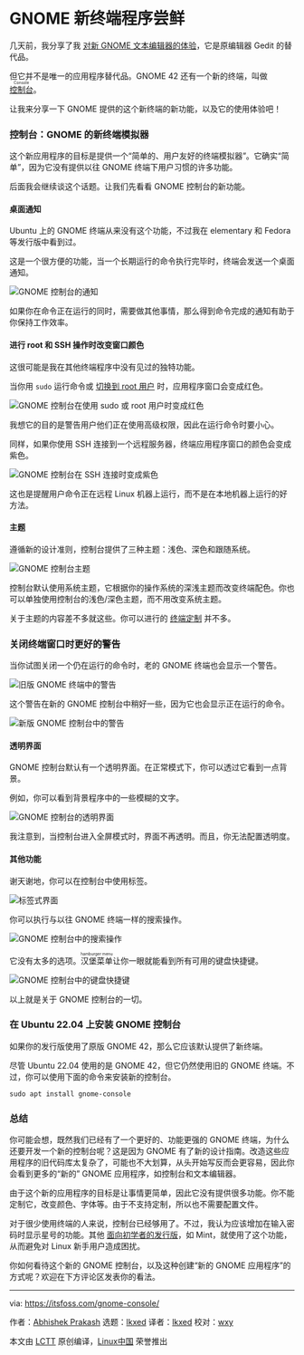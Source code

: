 [#]: subject: "Hands On With GNOME’s New Terminal for Linux Users"
[#]: via: "https://itsfoss.com/gnome-console/"
[#]: author: "Abhishek Prakash https://itsfoss.com/author/abhishek/"
[#]: collector: "lkxed"
[#]: translator: "lkxed"
[#]: reviewer: "wxy"
[#]: publisher: "wxy"
[#]: url: "https://linux.cn/article-14595-1.html"

GNOME 新终端程序尝鲜
======

几天前，我分享了我 [对新 GNOME 文本编辑器的体验][1]，它是原编辑器 Gedit 的替代品。

但它并不是唯一的应用程序替代品。GNOME 42 还有一个新的终端，叫做 <ruby>[控制台][2]<rt>Console</rt></ruby>。

让我来分享一下 GNOME 提供的这个新终端的新功能，以及它的使用体验吧！

### 控制台：GNOME 的新终端模拟器

这个新应用程序的目标是提供一个“简单的、用户友好的终端模拟器”。它确实“简单”，因为它没有提供以往 GNOME 终端下用户习惯的许多功能。

后面我会继续谈这个话题。让我们先看看 GNOME 控制台的新功能。

#### 桌面通知

Ubuntu 上的 GNOME 终端从来没有这个功能，不过我在 elementary 和 Fedora 等发行版中看到过。

这是一个很方便的功能，当一个长期运行的命令执行完毕时，终端会发送一个桌面通知。

![GNOME 控制台的通知][3]

如果你在命令正在运行的同时，需要做其他事情，那么得到命令完成的通知有助于你保持工作效率。

#### 进行 root 和 SSH 操作时改变窗口颜色

这很可能是我在其他终端程序中没有见过的独特功能。

当你用 `sudo` 运行命令或 [切换到 root 用户][4] 时，应用程序窗口会变成红色。

![GNOME 控制台在使用 sudo 或 root 用户时变成红色][5]

我想它的目的是警告用户他们正在使用高级权限，因此在运行命令时要小心。

同样，如果你使用 SSH 连接到一个远程服务器，终端应用程序窗口的颜色会变成紫色。

![GNOME 控制台在 SSH 连接时变成紫色][5a]

这也是提醒用户命令正在远程 Linux 机器上运行，而不是在本地机器上运行的好方法。

#### 主题

遵循新的设计准则，控制台提供了三种主题：浅色、深色和跟随系统。

![GNOME 控制台主题][6]

控制台默认使用系统主题，它根据你的操作系统的深浅主题而改变终端配色。你也可以单独使用控制台的浅色/深色主题，而不用改变系统主题。

关于主题的内容差不多就这些。你可以进行的 [终端定制][7] 并不多。

### 关闭终端窗口时更好的警告

当你试图关闭一个仍在运行的命令时，老的 GNOME 终端也会显示一个警告。

![旧版 GNOME 终端中的警告][7a]

这个警告在新的 GNOME 控制台中稍好一些，因为它也会显示正在运行的命令。

![新版 GNOME 控制台中的警告][7b]

#### 透明界面

GNOME 控制台默认有一个透明界面。在正常模式下，你可以透过它看到一点背景。

例如，你可以看到背景程序中的一些模糊的文字。

![GNOME 控制台的透明界面][8]

我注意到，当控制台进入全屏模式时，界面不再透明。而且，你无法配置透明度。

#### 其他功能

谢天谢地，你可以在控制台中使用标签。

![标签式界面][9]

你可以执行与以往 GNOME 终端一样的搜索操作。

![GNOME 控制台中的搜索操作][10]

它没有太多的选项。<ruby>汉堡菜单<rt>hamburger menu</rt></ruby>让你一眼就能看到所有可用的键盘快捷键。

![GNOME 控制台中的键盘快捷键][11]

以上就是关于 GNOME 控制台的一切。

### 在 Ubuntu 22.04 上安装 GNOME 控制台

如果你的发行版使用了原版 GNOME 42，那么它应该默认提供了新终端。

尽管 Ubuntu 22.04 使用的是 GNOME 42，但它仍然使用旧的 GNOME 终端。不过，你可以使用下面的命令来安装新的控制台。

```
sudo apt install gnome-console
```

### 总结

你可能会想，既然我们已经有了一个更好的、功能更强的 GNOME 终端，为什么还要开发一个新的控制台呢？这是因为 GNOME 有了新的设计指南。改造这些应用程序的旧代码库太复杂了，可能也不大划算，从头开始写反而会更容易，因此你会看到更多的“新的” GNOME 应用程序，如控制台和文本编辑器。

由于这个新的应用程序的目标是让事情更简单，因此它没有提供很多功能。你不能定制它，改变颜色、字体等。由于不支持定制，所以也不需要配置文件。

对于很少使用终端的人来说，控制台已经够用了。不过，我认为应该增加在输入密码时显示星号的功能。其他 [面向初学者的发行版][12]，如 Mint，就使用了这个功能，从而避免对 Linux 新手用户造成困扰。

你如何看待这个新的 GNOME 控制台，以及这种创建“新的 GNOME 应用程序”的方式呢？欢迎在下方评论区发表你的看法。

--------------------------------------------------------------------------------

via: https://itsfoss.com/gnome-console/

作者：[Abhishek Prakash][a]
选题：[lkxed][b]
译者：[lkxed](https://github.com/lkxed)
校对：[wxy](https://github.com/wxy)

本文由 [LCTT](https://github.com/LCTT/TranslateProject) 原创编译，[Linux中国](https://linux.cn/) 荣誉推出

[a]: https://itsfoss.com/author/abhishek/
[b]: https://github.com/lkxed
[1]: https://itsfoss.com/gnome-text-editor/
[2]: https://gitlab.gnome.org/GNOME/console
[3]: https://itsfoss.com/wp-content/uploads/2022/04/notification-from-gnome-console.png
[4]: https://itsfoss.com/root-user-ubuntu/
[5]: https://itsfoss.com/wp-content/uploads/2022/04/GNOME-Console-turns-red-when-using-sudo-or-root-800x442.webp
[5a]: https://itsfoss.com/wp-content/uploads/2022/05/gnome-console-color-change-ssh.png
[6]: https://itsfoss.com/wp-content/uploads/2022/04/themes-gnome-console.png
[7]: https://itsfoss.com/customize-linux-terminal/
[7a]: https://itsfoss.com/wp-content/uploads/2022/05/warning-in-old-gnome-terminal.png
[7b]: https://itsfoss.com/wp-content/uploads/2022/05/warning-in-new-gnome-console.png
[8]: https://itsfoss.com/wp-content/uploads/2022/04/transparent-gnome-console.png
[9]: https://itsfoss.com/wp-content/uploads/2022/04/tabs-GNOME-Console.png
[10]: https://itsfoss.com/wp-content/uploads/2022/04/search-GNOME-Console.png
[11]: https://itsfoss.com/wp-content/uploads/2022/04/keyboard-shortcuts-gnome-console.png
[12]: https://itsfoss.com/best-linux-beginners/
